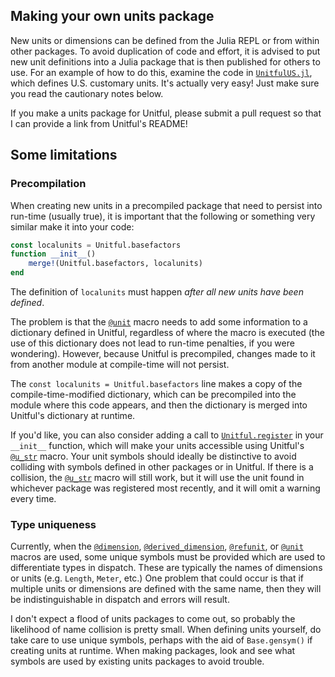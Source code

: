 ## Making your own units package

New units or dimensions can be defined from the Julia REPL or from within
other packages. To avoid duplication of code and effort, it is advised to put
new unit definitions into a Julia package that is then published for others to
use. For an example of how to do this, examine the code in
[`UnitfulUS.jl`](https://github.com/ajkeller34/UnitfulUS.jl), which defines
U.S. customary units. It's actually very easy! Just make sure you read the
cautionary notes below.

If you make a units package for Unitful, please submit a pull request so that
I can provide a link from Unitful's README!

## Some limitations

### Precompilation

When creating new units in a precompiled package that need to persist into
run-time (usually true), it is important that the following or something very
similar make it into your code:

```jl
const localunits = Unitful.basefactors
function __init__()
    merge!(Unitful.basefactors, localunits)
end
```

The definition of `localunits` must happen *after all new units have been defined*.

The problem is that the [`@unit`](@ref) macro needs to add some information to
a dictionary defined in Unitful, regardless of where the macro is executed
(the use of this dictionary does not lead to run-time penalties, if you were
wondering). However, because Unitful is precompiled, changes made to it from
another module at compile-time will not persist.

The `const localunits = Unitful.basefactors` line makes a copy of the
compile-time-modified dictionary, which can be precompiled into the module where
this code appears, and then the dictionary is merged into Unitful's dictionary
at runtime.

If you'd like, you can also consider adding a call to [`Unitful.register`](@ref)
in your `__init__` function, which will make your units accessible using
Unitful's [`@u_str`](@ref) macro. Your unit symbols should ideally be distinctive
to avoid colliding with symbols defined in other packages or in Unitful. If
there is a collision, the [`@u_str`](@ref) macro will still work, but it will
use the unit found in whichever package was registered most recently, and it will
omit a warning every time.

### Type uniqueness

Currently, when the [`@dimension`](@ref), [`@derived_dimension`](@ref),
[`@refunit`](@ref), or [`@unit`](@ref) macros are used, some unique symbols
must be provided which are used to differentiate types in dispatch. These
are typically the names of dimensions or units (e.g. `Length`, `Meter`, etc.)
One problem that could occur is that if multiple units or dimensions are defined
with the same name, then they will be indistinguishable in dispatch and errors
will result.

I don't expect a flood of units packages to come out, so probably the likelihood
of name collision is pretty small. When defining units yourself, do take care to
use unique symbols, perhaps with the aid of `Base.gensym()` if creating units at
runtime. When making packages, look and see what symbols are used by existing
units packages to avoid trouble.
